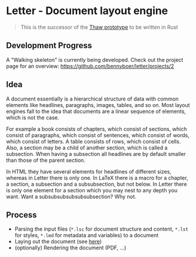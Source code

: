 # Letter - Document layout engine

> This is the successor of the [Thaw prototype](https://github.com/bennyboer/thaw) to be written in Rust

## Development Progress

A "Walking skeleton" is currently being developed. Check out the project page for an overview: https://github.com/bennyboer/letter/projects/2

## Idea

A document essentially is a hierarchical structure of data with common elements like headlines, paragraphs, images, tables, and so on.
Most layout engines fall to the idea that documents are a linear sequence of elements, which is not the case.

For example a book consists of chapters, which consist of sections, which consist of paragraphs, which consist of sentences, which consist of words, which consist of letters.
A table consists of rows, which consist of cells.
Also, a section may be a child of another section, which is called a subsection.
When having a subsection all headlines are by default smaller than those of the parent section.

In HTML they have several elements for headlines of different sizes, whereas in Letter there is only one.
In LaTeX there is a macro for a chapter, a section, a subsection and a subsubsection, but not below.
In Letter there is only one element for a section which you may nest to any depth you want.
Want a subsubsubsubsubsubsection? Why not.

## Process

- Parsing the input files (`*.lsc` for document structure and content, `*.lst` for styles, `*.lmd` for metadata and variables) to a document
- Laying out the document (see [here](layout/README.md))
- (optionally) Rendering the document (PDF, ...)
